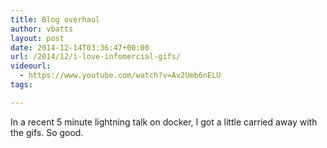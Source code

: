 ```yaml
---
title: Blog overhaul
author: vbatts
layout: post
date: 2014-12-14T03:36:47+00:00
url: /2014/12/i-love-infomercial-gifs/
videourl:
  - https://www.youtube.com/watch?v=Av2Umb6nELU
tags:

---
```

In a recent 5 minute lightning talk on docker, I got a little carried away with the gifs. So good.

&nbsp;

&nbsp;
